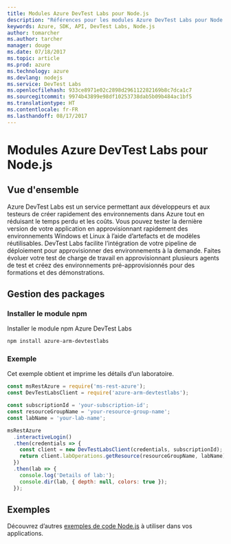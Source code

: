 ```yaml
---
title: Modules Azure DevTest Labs pour Node.js
description: "Références pour les modules Azure DevTest Labs pour Node.js"
keywords: Azure, SDK, API, DevTest Labs, Node.js
author: tomarcher
ms.author: tarcher
manager: douge
ms.date: 07/18/2017
ms.topic: article
ms.prod: azure
ms.technology: azure
ms.devlang: nodejs
ms.service: DevTest Labs
ms.openlocfilehash: 933ce8971e02c2898d296112282169b8c7dca1c7
ms.sourcegitcommit: 9974b43899e98df10253738dab5b09b484ac1bf5
ms.translationtype: HT
ms.contentlocale: fr-FR
ms.lasthandoff: 08/17/2017
---
```

# <a name="azure-devtest-labs-modules-for-nodejs"></a>Modules Azure DevTest Labs pour Node.js

## <a name="overview"></a>Vue d'ensemble

Azure DevTest Labs est un service permettant aux développeurs et aux testeurs de créer rapidement des environnements dans Azure tout en réduisant le temps perdu et les coûts. Vous pouvez tester la dernière version de votre application en approvisionnant rapidement des environnements Windows et Linux à l’aide d’artefacts et de modèles réutilisables. DevTest Labs facilite l’intégration de votre pipeline de déploiement pour approvisionner des environnements à la demande. Faites évoluer votre test de charge de travail en approvisionnant plusieurs agents de test et créez des environnements pré-approvisionnés pour des formations et des démonstrations.

## <a name="management-package"></a>Gestion des packages

### <a name="install-the-npm-module"></a>Installer le module npm

Installer le module npm Azure DevTest Labs

```bash
npm install azure-arm-devtestlabs
```

### <a name="example"></a>Exemple

Cet exemple obtient et imprime les détails d’un laboratoire.

```javascript
const msRestAzure = require('ms-rest-azure');
const DevTestLabsClient = require('azure-arm-devtestlabs');

const subscriptionId = 'your-subscription-id';
const resourceGroupName = 'your-resource-group-name';
const labName = 'your-lab-name';

msRestAzure
  .interactiveLogin()
  .then(credentials => {
    const client = new DevTestLabsClient(credentials, subscriptionId);
    return client.labOperations.getResource(resourceGroupName, labName);
  })
  .then(lab => {
    console.log('Details of lab:');
    console.dir(lab, { depth: null, colors: true });
  });


```

## <a name="samples"></a>Exemples

Découvrez d’autres [exemples de code Node.js](https://azure.microsoft.com/resources/samples/?platform=nodejs) à utiliser dans vos applications.
